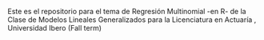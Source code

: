 Este es el repositorio para el tema de Regresión Multinomial -en R- de la Clase de Modelos Lineales Generalizados para la Licenciatura en Actuaría , Universidad Ibero (Fall term)
